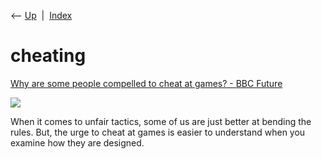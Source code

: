 <div class="nav">

⟵ [Up](index.html)  \|  [Index](index.html)

</div>

# cheating

<div class="cards">

<div class="card">

<div class="card-title">

[Why are some people compelled to cheat at games? - BBC
Future](https://www.bbc.com/future/article/20211206-why-are-some-people-compelled-to-cheat)

</div>

<div class="card-image">

[![](https://ychef.files.bbci.co.uk/624x351/p0bcrcl9.jpg)](https://www.bbc.com/future/article/20211206-why-are-some-people-compelled-to-cheat)

</div>

When it comes to unfair tactics, some of us are just better at bending
the rules. But, the urge to cheat at games is easier to understand when
you examine how they are designed.

</div>

</div>
